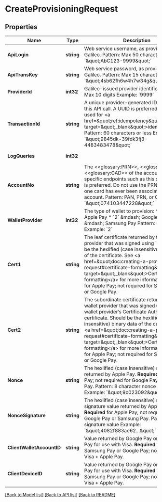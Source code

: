 # CreateProvisioningRequest

## Properties
Name | Type | Description | Notes
------------ | ------------- | ------------- | -------------
**ApiLogin** | **string** | Web service username, as provided by Galileo. Pattern: Max 50 characters Example: &#x60;\&quot;AbC123-9999\&quot;&#x60; | [optional] [default to AbC123-9999]
**ApiTransKey** | **string** | Web service password, as provided by Galileo. Pattern: Max 15 characters Example: &#x60;\&quot;4sb62fh6w4h7w34g\&quot;&#x60; | [optional] [default to 4sb62fh6w4h7w34g]
**ProviderId** | **int32** | Galileo-issued provider identifier. Pattern: Max 10 digits Example: &#x60;9999&#x60; | [optional] [default to 9999]
**TransactionId** | **string** | A unique provider-generated ID to identify this API call. A UUID is preferred. This value is used for &lt;a href&#x3D;\&quot;ref:idempotency\&quot; target&#x3D;\&quot;_blank\&quot;&gt;idempotency&lt;/a&gt;. Pattern: 60 characters or less Example: &#x60;\&quot;9845dk-39fdk3fj3-4483483478\&quot;&#x60; | [default to 123e4567-e89b-12d3-a456-426614174000]
**LogQueries** | **int32** |  | [optional] [default to LOG_QUERIES.0_]
**AccountNo** | **string** | The &lt;&lt;glossary:PRN&gt;&gt;, &lt;&lt;glossary:PAN&gt;&gt; or &lt;&lt;glossary:CAD&gt;&gt; of the account. For card-specific endpoints such as this one, the CAD is preferred. Do not use the PRN if more than one card has ever been associated with this account. Pattern: PAN, PRN, or CAD Example: &#x60;\&quot;074103447228\&quot;&#x60; | [default to 074103447228]
**WalletProvider** | **int32** | The type of wallet to provision: * &#x60;1&#x60; &amp;mdash; Apple Pay * &#x60;2&#x60; &amp;mdash; Google Pay * &#x60;3&#x60; &amp;mdash; Samsung Pay  Pattern: One digit Example: &#x60;2&#x60; | [default to WALLET_PROVIDER.2_]
**Cert1** | **string** | The leaf certificate returned by the wallet provider that was signed using &#x60;cert2&#x60;. Should be the hexlified (case insensitive) binary data of the certificate. See &lt;a href&#x3D;\&quot;doc:creating-a-provisioning-request#certificate-formatting\&quot; target&#x3D;\&quot;_blank\&quot;&gt;Certificate formatting&lt;/a&gt; for more information. Required for Apple Pay; not required for Samsung Pay or Google Pay. | [optional] [default to null]
**Cert2** | **string** | The subordinate certificate returned by the wallet provider that was signed using the wallet provider’s Certificate Authority (CA) certificate. Should be the hexlified (case insensitive) binary data of the certificate. See &lt;a href&#x3D;\&quot;doc:creating-a-provisioning-request#certificate-formatting\&quot; target&#x3D;\&quot;_blank\&quot;&gt;Certificate formatting&lt;/a&gt; for more information. Required for Apple Pay; not required for Samsung Pay or Google Pay. | [optional] [default to null]
**Nonce** | **string** | The hexlified (case insensitive) nonce value returned by Apple Pay. **Required** for Apple Pay; not required for Google Pay or Samsung Pay. Pattern: 8 character nonce value Example: &#x60;\&quot;9c023092\&quot;&#x60; | [optional] [default to null]
**NonceSignature** | **string** | The hexlified (case insensitive) nonce signature value returned by Apple Pay. **Required** for Apple Pay; not required for Google Pay or Samsung Pay. Pattern: Nonce signature value Example: &#x60;\&quot;4082f883ae62...\&quot;&#x60; | [optional] [default to null]
**ClientWalletAccountID** | **string** | Value returned by Google Pay or Samsung Pay for use with Visa. **Required** for Visa + Samsung Pay or Google Pay; not required for Visa + Apple Pay. | [optional] [default to null]
**ClientDeviceID** | **string** | Value returned by Google Pay or Samsung Pay for use with Visa. **Required** for Visa + Samsung Pay or Google Pay; not required for Visa + Apple Pay. | [optional] [default to null]

[[Back to Model list]](../README.md#documentation-for-models) [[Back to API list]](../README.md#documentation-for-api-endpoints) [[Back to README]](../README.md)

